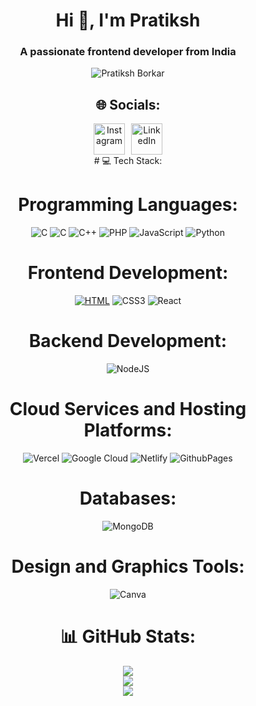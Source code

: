 <h1 align="center">Hi 👋, I'm Pratiksh</h1>
<h3 align="center">A passionate frontend developer from India</h3>
<div align="center">

<img src="https://i.pinimg.com/originals/90/70/32/9070324cdfc07c68d60eed0c39e77573.gif" alt="Pratiksh Borkar" >



## 🌐 Socials:

 <div style="display: flex; gap: 10px; justify-content: center;">
  <a href="https://www.instagram.com/borkarpratiksh?igsh=MWRpZ2FoZnZ1dDdkNA==">
    <img src="https://user-images.githubusercontent.com/74038190/235294013-a33e5c43-a01c-43f6-b44d-a406d8b4ab75.gif" alt="Instagram" width="50" height="50">
  </a>
  <a href="https://www.linkedin.com/in/pratiksh-borkar-570078340?utm_source=share&utm_campaign=share_via&utm_content=profile&utm_medium=android_app">
    <img src="https://user-images.githubusercontent.com/74038190/235294012-0a55e343-37ad-4b0f-924f-c8431d9d2483.gif" alt="LinkedIn" width="50" height="50">
  </a>
 
</div>
# 💻 Tech Stack:
 
# Programming Languages:
![C](https://img.shields.io/badge/c-%2300599C.svg?style=for-the-badge&logo=c&logoColor=white) 
![C](https://img.shields.io/badge/c%23-%23239120.svg?style=for-the-badge&logo=csharp&logoColor=white) 
![C++](https://img.shields.io/badge/c++-%2300599C.svg?style=for-the-badge&logo=c%2B%2B&logoColor=white) 
![PHP](https://img.shields.io/badge/php-%23777BB4.svg?style=for-the-badge&logo=php&logoColor=white) 
![JavaScript](https://img.shields.io/badge/javascript-%23323330.svg?style=for-the-badge&logo=javascript&logoColor=%23F7DF1E)
![Python](https://img.shields.io/badge/python-3670A0?style=for-the-badge&logo=python&logoColor=ffdd54) 

# Frontend Development:
[![HTML](https://img.shields.io/badge/HTML-%23E34F26.svg?style=for-the-badge&logo=HTML5&logoColor=white)](#)
![CSS3](https://img.shields.io/badge/css3-%231572B6.svg?style=for-the-badge&logo=css3&logoColor=white) 
![React](https://img.shields.io/badge/react-%2320232a.svg?style=for-the-badge&logo=react&logoColor=%2361DAFB) 

# Backend Development:
![NodeJS](https://img.shields.io/badge/node.js-6DA55F?style=for-the-badge&logo=node.js&logoColor=white) 

# Cloud Services and Hosting Platforms:
![Vercel](https://img.shields.io/badge/vercel-%23000000.svg?style=for-the-badge&logo=vercel&logoColor=white) 
![Google Cloud](https://img.shields.io/badge/GoogleCloud-%234285F4.svg?style=for-the-badge&logo=google-cloud&logoColor=white)
![Netlify](https://img.shields.io/badge/netlify-%23000000.svg?style=for-the-badge&logo=netlify&logoColor=00C7B7) 
![GithubPages](https://img.shields.io/badge/github%20pages-121013?style=for-the-badge&logo=github&logoColor=white)

# Databases:
![MongoDB](https://img.shields.io/badge/MongoDB-%234ea94b.svg?style=for-the-badge&logo=mongodb&logoColor=white)
# Design and Graphics Tools:
![Canva](https://img.shields.io/badge/Canva-%2300C4CC.svg?style=for-the-badge&logo=Canva&logoColor=white) 




# 📊 GitHub Stats:

![](https://github-readme-stats.vercel.app/api?username=pratikshborkar&theme=dark&hide_border=false&include_all_commits=false&count_private=false)<br/>
![](https://github-readme-streak-stats.herokuapp.com/?user=pratikshborkar&theme=dark&hide_border=false)<br/>
![](https://github-readme-stats.vercel.app/api/top-langs/?username=pratikshborkar&theme=dark&hide_border=false&include_all_commits=false&count_private=false&layout=compact)






